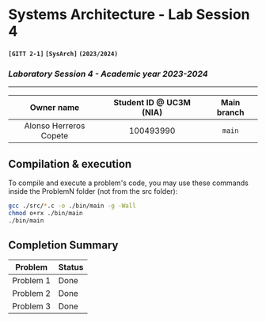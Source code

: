 # **Systems Architecture - Lab Session 4**
**`[GITT 2-1]` `[SysArch]` `(2023/2024)`**
### _Laboratory Session 4 - Academic year 2023-2024_

---

| Owner name | Student ID @ UC3M (NIA) | Main branch |
| :---: | :---: | :---: |
| Alonso Herreros Copete | 100493990 | `main` |

## Compilation & execution
To compile and execute a problem's code, you may use these commands inside the ProblemN folder (not from the src folder):
```bash
gcc ./src/*.c -o ./bin/main -g -Wall 
chmod o+rx ./bin/main
./bin/main
```

## Completion Summary

| Problem | Status |
| --- | --- |
| Problem 1 | Done |
| Problem 2 | Done |
| Problem 3 | Done |
